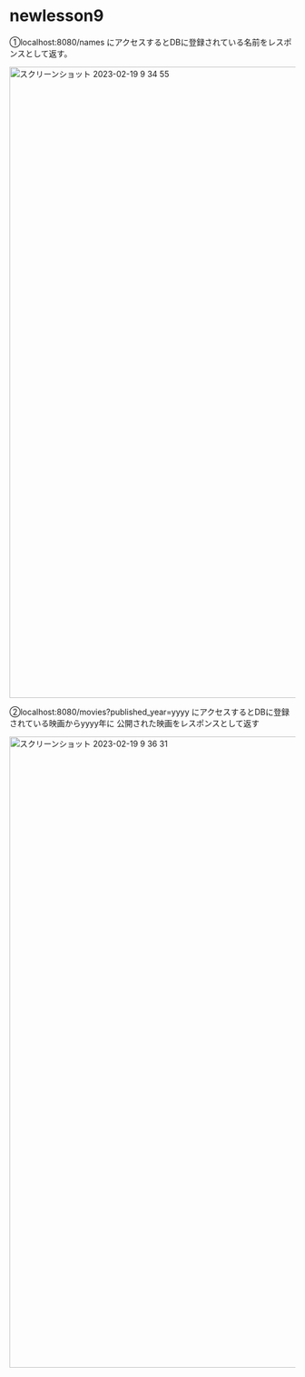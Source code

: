 # newlesson9

①localhost:8080/names にアクセスするとDBに登録されている名前をレスポンスとして返す。

<img width="1111" alt="スクリーンショット 2023-02-19 9 34 55" src="https://user-images.githubusercontent.com/120763272/219905673-1e931556-113f-497e-9444-2b7ef4f9ac5c.png">


②localhost:8080/movies?published_year=yyyy にアクセスするとDBに登録されている映画からyyyy年に
公開された映画をレスポンスとして返す

<img width="1111" alt="スクリーンショット 2023-02-19 9 36 31" src="https://user-images.githubusercontent.com/120763272/219905702-6bd69a73-6bd4-4980-8b5c-8ab747a36036.png">
